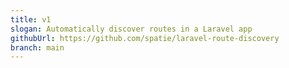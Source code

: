 ```yaml
---
title: v1
slogan: Automatically discover routes in a Laravel app
githubUrl: https://github.com/spatie/laravel-route-discovery
branch: main
---
```

